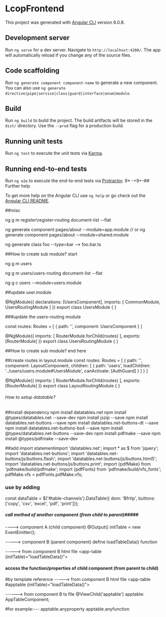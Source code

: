 # LcopFrontend

This project was generated with [Angular CLI](https://github.com/angular/angular-cli) version 6.0.8.

## Development server

Run `ng serve` for a dev server. Navigate to `http://localhost:4200/`. The app will automatically reload if you change any of the source files.

## Code scaffolding

Run `ng generate component component-name` to generate a new component. You can also use `ng generate directive|pipe|service|class|guard|interface|enum|module`.

## Build

Run `ng build` to build the project. The build artifacts will be stored in the `dist/` directory. Use the `--prod` flag for a production build.

## Running unit tests

Run `ng test` to execute the unit tests via [Karma](https://karma-runner.github.io).

## Running end-to-end tests

Run `ng e2e` to execute the end-to-end tests via [Protractor](http://www.protractortest.org/).
9*
-+9+-## Further help

To get more help on the Angular CLI use `ng help` or go check out the [Angular CLI README](https://github.com/angular/angular-cli/blob/master/README.md).


##misc

ng g m register\register-routing document-list --flat

ng generate component pages/about --module=app.module
// or
ng generate component pages/about --module=shared.module

ng generate class foo --type=bar --> foo.bar.ts

##How to create sub module? start

ng g m users

ng g m users/users-routing document-list --flat

ng g c users --module=users.module

##update user.module

@NgModule({
  declarations: [UsersComponent],
  imports: [
    CommonModule,
    UsersRoutingModule
  ]
})
export class UsersModule { }


###update the users-routing module

const routes: Routes = [
  {
    path: '', component: UsersComponent
  }
]

@NgModule({
  imports: [
    RouterModule.forChild(routes)
  ],
  exports: [RouterModule]
})
export class UsersRoutingModule { }

##How to create sub module? end here

##create routes in layout.module
const routes: Routes = [
  {
    path: '', component: LayoutComponent,
    children: [
      {
        path: 'users', loadChildren: '../users/users.module#UsersModule', canActivate: [AuthGuard]
      }
    ]
  }
]

@NgModule({
  imports: [
    RouterModule.forChild(routes)
  ],
  exports: [RouterModule]
})
export class LayoutRoutingModule { }


######  How to setup datatable?

##install dependency
npm install datatables.net
npm install @types/datatables.net --save-dev
npm install jszip --save
npm install datatables.net-buttons --save
npm install datatables.net-buttons-dt --save
npm install datatables.net-buttons-bs4 --save
npm install @types/datatables.net-buttons --save-dev
npm install pdfmake --save
npm install @types/pdfmake --save-dev


##add import statementimport 'datatables.net';
import * as $ from 'jquery';
import 'datatables.net-buttons';
import 'datatables.net-buttons/js/buttons.flash';
import 'datatables.net-buttons/js/buttons.html5';
import 'datatables.net-buttons/js/buttons.print';
import {pdfMake} from 'pdfmake/build/pdfmake';
import {pdfFonts} from 'pdfmake/build/vfs_fonts';
pdfMake.vfs = pdfFonts.pdfMake.vfs;

### use by adding 
const dataTable = $('#table-channels').DataTable({
        dom: 'Bfrtip',
buttons: ['copy', 'csv', 'excel', 'pdf', 'print']});


##### call method of another component (from child to parent)#####
----> component A (child component)
@Output() initTable = new EventEmitter();

-----> component B (parent component)
define loadTableData() function

-----> from component B html file
<app-table (initTable)="loadTableData()"></app-table>

#### access the function/properties of child component (from parent to child) ####
#by template reference 
-----> from component B html file
<app-table #apptable (initTable)="loadTableData()"></app-table>

------> from component B ts file
@ViewChild('apptable') apptable: AppTableComponent;

#for example:---
apptable.anyproperty
apptable.anyfunction


